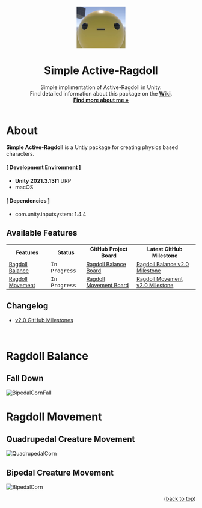 <div id="top"></div>

<br />

<!-- PROJECT LOGO -->
<div align="center">
  <img src="Assets/ProjectInfo/Icons/CornLogo2.png" alt="Logo" width="130">
  <h1 align="center">Simple Active-Ragdoll</h1>
  <p align="center">
    Simple implimentation of Active-Ragdoll in Unity.<br />
    Find detailed information about this package on the <a href="https://github.com/hyunwookimbob/Simple-ActiveRagdoll/wiki"><strong>Wiki</strong></a>.
    <br />
    <a href="https://colliecollie.netlify.app"><strong>Find more about me »</strong></a>
    <br />
    <br />
  </p>
</div>

# About
**Simple Active-Ragdoll** is a Untiy package for creating physics based characters.

#### [ Development Environment ]
- **Unity 2021.3.13f1** URP
- macOS

#### [ Dependencies ]
- com.unity.inputsystem: 1.4.4

## Available Features
<table>
<tr>
<th>Features</th>
<th>Status</th>
<th>GitHub Project Board</th>
<th>Latest GitHub Milestone</th>
</tr>

<tr>
<td><a href="https://github.com/hyunwookimbob/Simple-ActiveRagdoll/wiki/Ragdoll-Balance">Ragdoll Balance</a></td>
<td><kbd>In Progress</kbd></td>
<td><a href="https://github.com/users/hyunwookimbob/projects/2/views/6?filterQuery=repo%3A%22hyunwookimbob%2FSimple-ActiveRagdoll%22++label%3A%22Ragdoll+Balance%22">Ragdoll Balance Board</a></td>
<td><a href="https://github.com/hyunwookimbob/Simple-ActiveRagdoll/issues?q=milestone%3Av2.0+is%3Aclosed+label%3A%22Ragdoll+Balance%22">Ragdoll Balance v2.0 Milestone</a></td>
</tr>

<tr>
<td><a href="https://github.com/hyunwookimbob/Simple-ActiveRagdoll/wiki/Ragdoll-Movement">Ragdoll Movement</a></td>
<td><kbd>In Progress</kbd></td>
<td><a href="https://github.com/users/hyunwookimbob/projects/2/views/6?filterQuery=repo%3A%22hyunwookimbob%2FSimple-ActiveRagdoll%22++label%3A%22Ragdoll+Movement%22">Ragdoll Movement Board</a></td>
<td><a href="https://github.com/hyunwookimbob/Simple-ActiveRagdoll/issues?q=milestone%3Av2.0+is%3Aclosed+label%3A%22Ragdoll+Movement%22+">Ragdoll Movement v2.0 Milestone</a></td>
</tr>

</table>

## Changelog
- [v2.0 GitHub Milestones](https://github.com/hyunwookimbob/Simple-ActiveRagdoll/milestone/1?closed=1)

<br />

# Ragdoll Balance

## Fall Down

![BipedalCornFall](https://user-images.githubusercontent.com/32338791/152670538-92fca0ed-a1ef-4904-b619-4e8b36f57c7f.gif)

# Ragdoll Movement

## Quadrupedal Creature Movement
![QuadrupedalCorn](https://user-images.githubusercontent.com/32338791/152670547-573b6c97-3a3d-4679-a38f-9637e114dc54.gif)

## Bipedal Creature Movement
![BipedalCorn](https://user-images.githubusercontent.com/32338791/152670545-02391013-e3e1-4e0a-8cb1-8dc76ea73b30.gif)

<p align="right">(<a href="#top">back to top</a>)</p>
<br />
